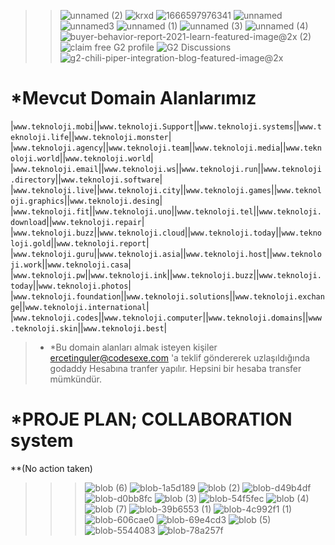 >>![unnamed (2)](https://user-images.githubusercontent.com/93947784/198833909-539730b5-266e-4122-a048-56e625b5528a.png)
![krxd](https://user-images.githubusercontent.com/93947784/198012506-80a6f1bd-c2ff-47a3-936a-71a910607d54.png)
![1666597976341](https://user-images.githubusercontent.com/93947784/198012516-1d9293b6-d932-4525-af77-dfebfd30a918.png)
![unnamed](https://user-images.githubusercontent.com/93947784/199841100-4f1d1eca-8ef4-47e1-abd7-285c2f73d436.jpg)
![unnamed3](https://user-images.githubusercontent.com/93947784/199841106-7e83dabb-a7d9-4f2f-a6b3-f9b6d4947103.png)
![unnamed (1)](https://user-images.githubusercontent.com/93947784/199841108-c3d29061-84c8-4bff-a9aa-89a1594715d0.jpg)
![unnamed (3)](https://user-images.githubusercontent.com/93947784/199841112-0dfe9c91-de22-4b19-9771-079d21cbfc9a.png)
![unnamed (4)](https://user-images.githubusercontent.com/93947784/199841113-fe270775-9f46-41bb-9b34-51fbe36d7ce0.png)
![buyer-behavior-report-2021-learn-featured-image@2x (2)](https://user-images.githubusercontent.com/93947784/199843172-56a72317-6d9d-47f9-a92c-7796c729a93e.jpeg)
![claim free G2 profile](https://user-images.githubusercontent.com/93947784/199843177-1e8432b1-94d4-4ff9-b71d-02c128ead951.jpeg)
![G2 Discussions](https://user-images.githubusercontent.com/93947784/199843178-e7f8b97a-388e-4a6d-925b-9b45539cfa8d.jpeg)
![g2-chili-piper-integration-blog-featured-image@2x](https://user-images.githubusercontent.com/93947784/199843179-f0f9542f-f95b-46aa-8005-5e1056e8c4e8.jpeg)


# *Mevcut Domain Alanlarımız
|`www.teknoloji.mobi`||`www.teknoloji.Support`||`www.teknoloji.systems`||`www.teknoloji.life`||`www.teknoloji.monster`|                
|`www.teknoloji.agency`||`www.teknoloji.team`||`www.teknoloji.media`||`www.teknoloji.world`||`www.teknoloji.world`|
|`www.teknoloji.email`||`www.teknoloji.ws`||`www.teknoloji.run`||`www.teknoloji.directory`||`www.teknoloji.software`| 
|`www.teknoloji.live`||`www.teknoloji.city`||`www.teknoloji.games`||`www.teknoloji.graphics`||`www.teknoloji.desing`|
|`www.teknoloji.fit`||`www.teknoloji.uno`||`www.teknoloji.tel`||`www.teknoloji.download`||`www.teknoloji.repair`|
|`www.teknoloji.buzz`||`www.teknoloji.cloud`||`www.teknoloji.today`||`www.teknoloji.gold`||`www.teknoloji.report`|
|`www.teknoloji.guru`||`www.teknoloji.asia`||`www.teknoloji.host`||`www.teknoloji.work`||`www.teknoloji.casa`|
|`www.teknoloji.pw`||`www.teknoloji.ink`||`www.teknoloji.buzz`||`www.teknoloji.today`||`www.teknoloji.photos`|
|`www.teknoloji.foundation`||`www.teknoloji.solutions`||`www.teknoloji.exchange`||`www.teknoloji.international`|
|`www.teknoloji.codes`||`www.teknoloji.computer`||`www.teknoloji.domains`||`www.teknoloji.skin`||`www.teknoloji.best`|
>- *Bu domain alanları almak isteyen kişiler ercetinguler@codesexe.com 'a teklif göndererek uzlaşıldığında godaddy Hesabına tranfer yapılır. Hepsini bir hesaba transfer mümkündür.
# *PROJE PLAN; COLLABORATION system 
**(No action taken)
>>>![blob (6)](https://user-images.githubusercontent.com/93947784/200133219-c4fc5460-e768-4012-87e7-cf8a3f57610d.png)
![blob-1a5d189](https://user-images.githubusercontent.com/93947784/200133222-2bfbb502-6f17-4d2b-80a7-a4e23b6ccd23.png)
![blob (2)](https://user-images.githubusercontent.com/93947784/200133236-7d91ab3c-ab74-46b6-add0-84b376bb1b72.png)
![blob-d49b4df](https://user-images.githubusercontent.com/93947784/200133242-4c02fc36-e722-4fb1-a441-a8ded7a94629.png)
![blob-d0bb8fc](https://user-images.githubusercontent.com/93947784/200133246-e6dca6d2-930c-43f4-b9c7-e723f6dd2c40.png)
![blob (3)](https://user-images.githubusercontent.com/93947784/200133251-40597cf6-7bd0-47be-918c-b05c9b1c8fc7.png)
![blob-54f5fec](https://user-images.githubusercontent.com/93947784/200133255-4c964fc2-1974-474c-959c-731aecb54ea9.png)
![blob (4)](https://user-images.githubusercontent.com/93947784/200133278-801b2597-4bef-4c52-a807-5c739095c3a3.png)
![blob (7)](https://user-images.githubusercontent.com/93947784/200133281-92291942-3705-44ec-889b-bd7fdff94123.png)
![blob-39b6553 (1)](https://user-images.githubusercontent.com/93947784/200133290-aedef4c8-33c6-403b-b74a-5b97c9f33b42.png)
![blob-4c992f1 (1)](https://user-images.githubusercontent.com/93947784/200133296-701f423b-d648-443c-96a1-f18854439795.png)
![blob-606cae0](https://user-images.githubusercontent.com/93947784/200133306-0a6ac33a-cb20-4f1c-a83e-cf8338693da8.png)
![blob-69e4cd3](https://user-images.githubusercontent.com/93947784/200133320-daa0ed9e-54eb-4764-90e2-e7146a67d79c.png)
![blob (5)](https://user-images.githubusercontent.com/93947784/200133322-f38c9edc-3ebd-4bb3-948e-24c99298fb5e.png)
![blob-5544083](https://user-images.githubusercontent.com/93947784/200133328-f14b7888-363d-4f55-b896-cd8f53440808.png)
![blob-78a257f](https://user-images.githubusercontent.com/93947784/200133332-c350c2b7-abf1-4256-85cb-3ec0b1945a68.png)

